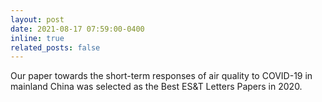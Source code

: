```yaml
---
layout: post
date: 2021-08-17 07:59:00-0400
inline: true
related_posts: false
---
```


Our paper towards the short-term responses of air quality to COVID-19 in mainland China was selected as the Best ES&T Letters Papers in 2020.